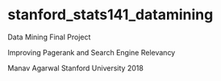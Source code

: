 # stanford_stats141_datamining
Data Mining Final Project
 
Improving Pagerank and Search Engine Relevancy

Manav Agarwal
Stanford University 2018
